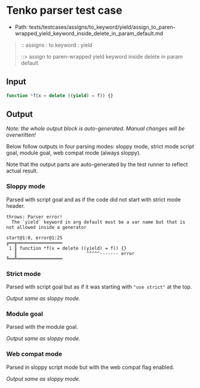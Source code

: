 # Tenko parser test case

- Path: tests/testcases/assigns/to_keyword/yield/assign_to_paren-wrapped_yield_keyword_inside_delete_in_param_default.md

> :: assigns : to keyword : yield
>
> ::> assign to paren-wrapped yield keyword inside delete in param default

## Input

`````js
function *f(x = delete ((yield) = f)) {}
`````

## Output

_Note: the whole output block is auto-generated. Manual changes will be overwritten!_

Below follow outputs in four parsing modes: sloppy mode, strict mode script goal, module goal, web compat mode (always sloppy).

Note that the output parts are auto-generated by the test runner to reflect actual result.

### Sloppy mode

Parsed with script goal and as if the code did not start with strict mode header.

`````
throws: Parser error!
  The `yield` keyword in arg default must be a var name but that is not allowed inside a generator

start@1:0, error@1:25
╔══╦═════════════════
 1 ║ function *f(x = delete ((yield) = f)) {}
   ║                          ^^^^^------- error
╚══╩═════════════════

`````

### Strict mode

Parsed with script goal but as if it was starting with `"use strict"` at the top.

_Output same as sloppy mode._

### Module goal

Parsed with the module goal.

_Output same as sloppy mode._

### Web compat mode

Parsed in sloppy script mode but with the web compat flag enabled.

_Output same as sloppy mode._
